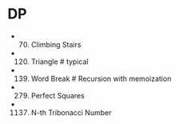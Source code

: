 # DP

- 70. Climbing Stairs
- 120. Triangle                          # typical
- 139. Word Break                        # Recursion with memoization
- 279. Perfect Squares
- 1137. N-th Tribonacci Number
